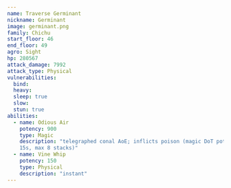 ```yaml
---
name: Traverse Germinant
nickname: Germinant
image: germinant.png
family: Chichu
start_floor: 46
end_floor: 49
agro: Sight
hp: 280567
attack_damage: 7992
attack_type: Physical
vulnerabilities:
  bind: 
  heavy: 
  sleep: true
  slow: 
  stun: true
abilities:
  - name: Odious Air
    potency: 900
    type: Magic
    description: "telegraphed conal AoE; inflicts poison (magic DoT potency 60,
    15s, max 8 stacks)"
  - name: Vine Whip
    potency: 150
    type: Physical
    description: "instant"
---
```

